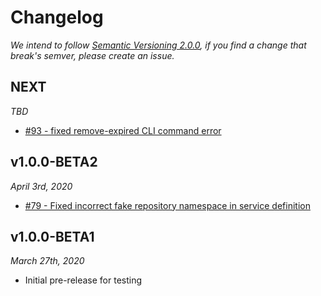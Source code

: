 # Changelog

*We intend to follow [Semantic Versioning 2.0.0](https://semver.org/), if you 
find a change that break's semver, please create an issue.*

## NEXT

*TBD*

- [#93 - fixed remove-expired CLI command error](https://github.com/SymfonyCasts/reset-password-bundle/pull/93)

## v1.0.0-BETA2

*April 3rd, 2020*

- [#79 - Fixed incorrect fake repository namespace in service definition](https://github.com/SymfonyCasts/reset-password-bundle/pull/79)

## v1.0.0-BETA1

*March 27th, 2020*

- Initial pre-release for testing
